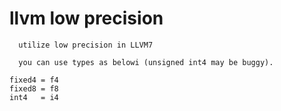 # llvm low precision
```
  utilize low precision in LLVM7

  you can use types as belowi (unsigned int4 may be buggy).
```

`fixed4 = f4`  
`fixed8 = f8`  
`int4   = i4`  
